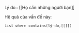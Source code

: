 Lý do:: [[Họ cần những người bạn]]

Hệ quả của vấn đề này:
```dataview
List where contains(lý-do,[[]])
```
 